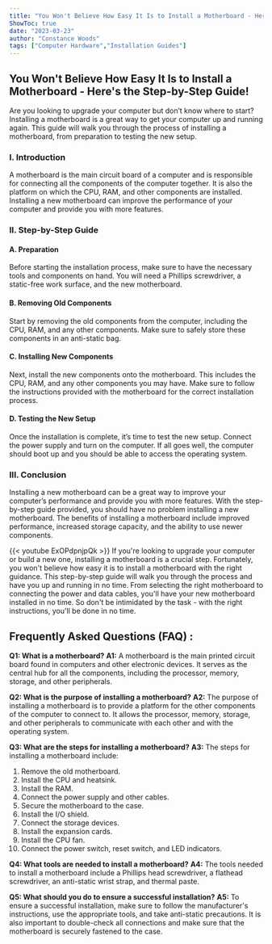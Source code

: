 ```yaml
---
title: "You Won't Believe How Easy It Is to Install a Motherboard - Here's the Step-by-Step Guide!"
ShowToc: true 
date: "2023-03-23"
author: "Constance Woods" 
tags: ["Computer Hardware","Installation Guides"]
---
```

## You Won't Believe How Easy It Is to Install a Motherboard - Here's the Step-by-Step Guide!

Are you looking to upgrade your computer but don’t know where to start? Installing a motherboard is a great way to get your computer up and running again. This guide will walk you through the process of installing a motherboard, from preparation to testing the new setup. 

### I. Introduction

A motherboard is the main circuit board of a computer and is responsible for connecting all the components of the computer together. It is also the platform on which the CPU, RAM, and other components are installed. Installing a new motherboard can improve the performance of your computer and provide you with more features. 

### II. Step-by-Step Guide

#### A. Preparation

Before starting the installation process, make sure to have the necessary tools and components on hand. You will need a Phillips screwdriver, a static-free work surface, and the new motherboard. 

#### B. Removing Old Components

Start by removing the old components from the computer, including the CPU, RAM, and any other components. Make sure to safely store these components in an anti-static bag.

#### C. Installing New Components

Next, install the new components onto the motherboard. This includes the CPU, RAM, and any other components you may have. Make sure to follow the instructions provided with the motherboard for the correct installation process. 

#### D. Testing the New Setup

Once the installation is complete, it’s time to test the new setup. Connect the power supply and turn on the computer. If all goes well, the computer should boot up and you should be able to access the operating system.

### III. Conclusion

Installing a new motherboard can be a great way to improve your computer’s performance and provide you with more features. With the step-by-step guide provided, you should have no problem installing a new motherboard. The benefits of installing a motherboard include improved performance, increased storage capacity, and the ability to use newer components.

{{< youtube ExOPdpnjpQk >}} 
If you're looking to upgrade your computer or build a new one, installing a motherboard is a crucial step. Fortunately, you won't believe how easy it is to install a motherboard with the right guidance. This step-by-step guide will walk you through the process and have you up and running in no time. From selecting the right motherboard to connecting the power and data cables, you'll have your new motherboard installed in no time. So don't be intimidated by the task - with the right instructions, you'll be done in no time.

## Frequently Asked Questions (FAQ) :
**Q1: What is a motherboard?**
**A1:** A motherboard is the main printed circuit board found in computers and other electronic devices. It serves as the central hub for all the components, including the processor, memory, storage, and other peripherals.

**Q2: What is the purpose of installing a motherboard?**
**A2:** The purpose of installing a motherboard is to provide a platform for the other components of the computer to connect to. It allows the processor, memory, storage, and other peripherals to communicate with each other and with the operating system.

**Q3: What are the steps for installing a motherboard?**
**A3:** The steps for installing a motherboard include:
1. Remove the old motherboard.
2. Install the CPU and heatsink.
3. Install the RAM.
4. Connect the power supply and other cables.
5. Secure the motherboard to the case.
6. Install the I/O shield.
7. Connect the storage devices.
8. Install the expansion cards.
9. Install the CPU fan.
10. Connect the power switch, reset switch, and LED indicators.

**Q4: What tools are needed to install a motherboard?**
**A4:** The tools needed to install a motherboard include a Phillips head screwdriver, a flathead screwdriver, an anti-static wrist strap, and thermal paste.

**Q5: What should you do to ensure a successful installation?**
**A5:** To ensure a successful installation, make sure to follow the manufacturer's instructions, use the appropriate tools, and take anti-static precautions. It is also important to double-check all connections and make sure that the motherboard is securely fastened to the case.





